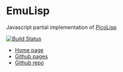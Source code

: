 EmuLisp
=======

Javascript partial implementation of [PicoLisp](http://picolisp.com/)

[![Build Status](https://travis-ci.org/Grahack/EmuLisp.svg?branch=master)](https://travis-ci.org/Grahack/EmuLisp)

* [Home page](http://folk.uio.no/jkleiser/pico/emuLisp/)
* [Github pages](http://grahack.github.io/EmuLisp/)
* [Github repo](https://github.com/Grahack/EmuLisp)
